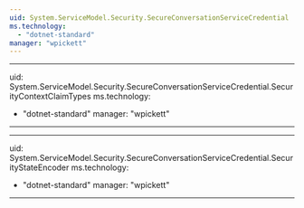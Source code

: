 ```yaml
---
uid: System.ServiceModel.Security.SecureConversationServiceCredential
ms.technology: 
  - "dotnet-standard"
manager: "wpickett"
---
```


---
uid: System.ServiceModel.Security.SecureConversationServiceCredential.SecurityContextClaimTypes
ms.technology: 
  - "dotnet-standard"
manager: "wpickett"
---

---
uid: System.ServiceModel.Security.SecureConversationServiceCredential.SecurityStateEncoder
ms.technology: 
  - "dotnet-standard"
manager: "wpickett"
---
